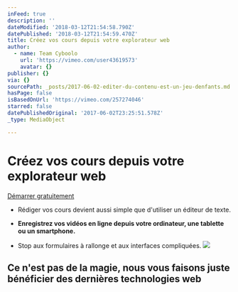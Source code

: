 ```yaml
---
inFeed: true
description: ''
dateModified: '2018-03-12T21:54:58.790Z'
datePublished: '2018-03-12T21:54:59.470Z'
title: Créez vos cours depuis votre explorateur web
author:
  - name: Team Cyboolo
    url: 'https://vimeo.com/user43619573'
    avatar: {}
publisher: {}
via: {}
sourcePath: _posts/2017-06-02-editer-du-contenu-est-un-jeu-denfants.md
hasPage: false
isBasedOnUrl: 'https://vimeo.com/257274046'
starred: false
datePublishedOriginal: '2017-06-02T23:25:51.578Z'
_type: MediaObject

---
```

# **Créez vos cours depuis votre explorateur web**
[Démarrer gratuitement][0]

* Rédiger vos cours devient aussi simple que d'utiliser un éditeur de texte.

* **Enregistrez vos vidéos en ligne depuis votre ordinateur, une tablette ou un smartphone.**

* Stop aux formulaires à rallonge et aux interfaces compliquées.
![](https://the-grid-user-content.s3-us-west-2.amazonaws.com/74584997-6e62-4a9d-b006-af4ac3b15de5.gif)

## **Ce n'est pas de la magie, nous vous faisons juste bénéficier des dernières technologies web**

[0]: https://cyboolo.eu.auth0.com/login?client=W1jbxu3C003wehR2kbuCJorz9D23hyEB
